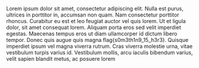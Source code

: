 Lorem ipsum dolor sit amet, consectetur adipiscing elit. Nulla est purus, ultrices in porttitor
in, accumsan non quam. Nam consectetur porttitor rhoncus. Curabitur eu est et leo feugiat
auctor vel quis lorem. Ut et ligula dolor, sit amet consequat lorem. Aliquam porta eros sed
velit imperdiet egestas. Maecenas tempus eros ut diam ullamcorper id dictum libero
tempor. Donec quis augue quis magna flag{s0m3th1n9_15_h3r3}. Quisque imperdiet ipsum vel
magna viverra rutrum. Cras viverra molestie urna, vitae vestibulum turpis varius id.
Vestibulum mollis, arcu iaculis bibendum varius, velit sapien blandit metus, ac posuere lorem
